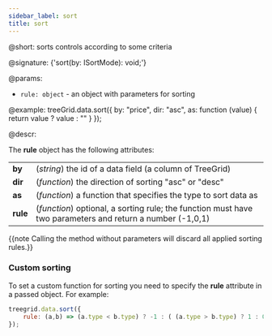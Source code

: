 ```yaml
---
sidebar_label: sort
title: sort
---          
```


@short: sorts controls according to some criteria

@signature: {'sort(by: ISortMode): void;'}

@params:
- `rule: object` - an object with parameters for sorting

@example:
treeGrid.data.sort({
	by: "price",
	dir: "asc",
	as: function (value) { return value ? value : "" }
});

@descr:

The **rule** object has the following attributes:

<table>
	<tbody>
        <tr>
			<td><b>by</b></td>
			<td>(<i>string</i>) the id of a data field (a column of TreeGrid)</td>
		</tr>
        <tr>
			<td><b>dir</b></td>
			<td>(<i>function</i>) the direction of sorting "asc" or "desc"</td>
		</tr>
        <tr>
			<td><b>as</b></td>
			<td>(<i>function</i>) a function that specifies the type to sort data as</td>
		</tr>
        <tr>
			<td><b>rule</b></td>
			<td>(<i>function</i>) optional, a sorting rule; the function must have two parameters and return a number (-1,0,1)</td>
		</tr>
    </tbody>
</table>

{{note Calling the method without parameters will discard all applied sorting rules.}}

### Custom sorting

To set a custom function for sorting you need to specify the **rule** attribute in a passed object. For example:

~~~js
treegrid.data.sort({
    rule: (a,b) => (a.type < b.type) ? -1 : ( (a.type > b.type) ? 1 : 0 )
});
~~~
